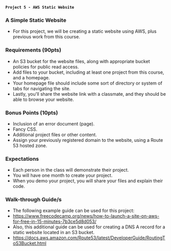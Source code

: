 **`Project 5 - AWS Static Website`**

### A Simple Static Website
- For this project, we will be creating a static website using AWS, plus previous work from this course.

### Requirements (90pts)
- An S3 bucket for the website files, along with appropriate bucket policies for public read access.
- Add files to your bucket, including at least one project from this course, and a homepage.
- Your homepage file should include some sort of directory or system of tabs for navigating the site.
- Lastly, you'll share the website link with a classmate, and they should be able to browse your website.

### Bonus Points (10pts)
- Inclusion of an error document (page).
- Fancy CSS.
- Additional project files or other content.
- Assign your previously registered domain to the website, using a Route 53 hosted zone.

### Expectations
- Each person in the class will demonstrate their project.
- You will have one month to create your project.
- When you demo your project, you will share your files and explain their code.

### Walk-through Guide/s
- The following example guide can be used for this project:
- https://www.freecodecamp.org/news/how-to-launch-a-site-on-aws-for-free-in-15-minutes-7b3ce5d8d053/
- Also, this additional guide can be used for creating a DNS A record for a static website located in an S3 bucket.
- https://docs.aws.amazon.com/Route53/latest/DeveloperGuide/RoutingToS3Bucket.html
